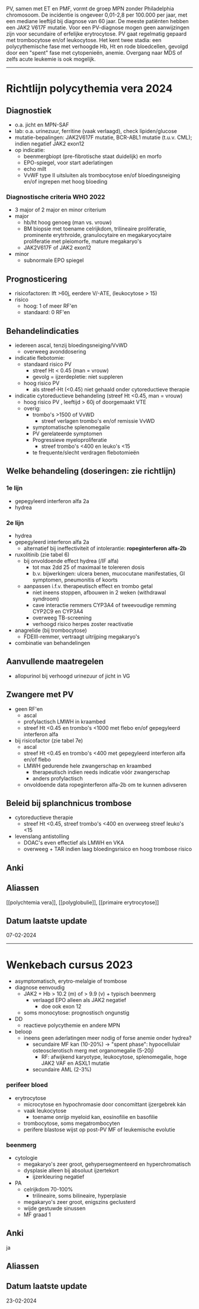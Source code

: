 PV, samen met ET en PMF, vormt de groep MPN zonder Philadelphia chromosoom. De incidentie is ongeveer 0,01-2,8 per 100.000 per jaar, met een mediane leeftijd bij diagnose van 60 jaar. De meeste patiënten hebben een JAK2 V617F mutatie. Voor een PV-diagnose mogen geen aanwijzingen zijn voor secundaire of erfelijke erytrocytose. PV gaat regelmatig gepaard met trombocytose en/of leukocytose. Het kent twee stadia: een polycythemische fase met verhoogde Hb, Ht en rode bloedcellen, gevolgd door een "spent" fase met cytopenieën, anemie. Overgang naar MDS of zelfs acute leukemie is ook mogelijk.
___
# Richtlijn polycythemia vera 2024
## Diagnostiek
- o.a. jicht en MPN-SAF
- lab: o.a. urinezuur, ferritine (vaak verlaagd), check lipiden/glucose
- mutatie-bepalingen: JAK2V617F mutatie, BCR-ABL1 mutatie (t.u.v. CML); indien negatief JAK2 exon12
- op indicatie:
	- beenmergbiopt (pre-fibrotische staat duidelijk) en morfo
	- EPO-spiegel, voor start aderlatingen
	- echo milt
	- VvWF type II uitsluiten als trombocytose en/of bloedingsneiging en/of ingrepen met hoog bloeding
### Diagnostische criteria WHO 2022
- 3 major of 2 major en minor criterium
- major
	- hb/ht hoog genoeg (man vs. vrouw)
	- BM biopsie met toename celrijkdom, trilineaire proliferatie, prominente erytrhroide, granulocytaire en megakaryocytaire proliferatie met pleiomorfe, mature megakaryo's
	- JAK2V617F of JAK2 exon12
- minor
	- subnormale EPO spiegel
## Prognosticering
- risicofactoren: lft >60j, eerdere V/-ATE, (leukocytose > 15)
- risico
	- hoog: 1 of meer RF'en
	- standaard: 0 RF'en
## Behandelindicaties
- iedereen ascal, tenzij bloedingsneiging/VvWD
	- overweeg avonddosering
- indicatie flebotomie: 
	- standaard risico PV
		- streef Ht < 0.45 (man = vrouw)
		- gevolg = ijzerdepletie: níet suppleren
	- hoog risico PV
		- als streef-Ht (<0.45) niet gehaald onder cytoreductieve therapie
- indicatie cytoreductieve behandeling (streef Ht <0.45, man = vrouw)
	- hoog risico PV , leeftijd > 60j of doorgemaakt VTE
	- overig:
		- trombo's >1500 of VvWD
			- streef verlagen trombo's en/of remissie VvWD
		- symptomatische splenomegalie
		- PV gerelateerde symptomen
		- Progressieve myeloproliferatie
			- streef trombo's <400 en leuko's <15
		- te frequente/slecht verdragen flebotomieën
## Welke behandeling (doseringen: zie richtlijn)
### 1e lijn
- gepegyleerd interferon alfa 2a
- hydrea
### 2e lijn
- hydrea
- gepegyleerd interferon alfa 2a
	- alternatief bij ineffectiviteit of intolerantie: **ropeginterferon alfa-2b**
- ruxolitinib (zie tabel 6)
	- bij onvoldoende effect hydrea (/IF alfa)
		- tot max 2dd 25 of maximaal te tolereren dosis
		- b.v. bijwerkingen: ulcera benen, mucocutane manifestaties, GI symptomen, pneumonitis of koorts
	- aanpassen i.f.v. therapeutisch effect en trombo getal
		- niet ineens stoppen, afbouwen in 2 weken (withdrawal syndroom)
		- cave interactie remmers CYP3A4 of tweevoudige remming CYP2C9 en CYP3A4
		- overweeg TB-screening
		- verhoogd risico herpes zoster reactivatie
- anagrelide (bij trombocytose)
	- FDEIII-remmer, vertraagt uitrijping megakaryo's
- combinatie van behandelingen
## Aanvullende maatregelen
- allopurinol bij verhoogd urinezuur of jicht in VG
## Zwangere met PV
- geen RF'en
	- ascal
	- profylactisch LMWH in kraambed
	- streef Ht <0.45 en trombo's <1000 met flebo en/of gepegyleerd interferon alfa
- bij risicofactor (zie tabel 7e)
	- ascal
	- streef Ht <0.45 en trombo's <400 met gepegyleerd interferon alfa en/of flebo
	- LMWH gedurende hele zwangerschap en kraambed
		- therapeutisch indien reeds indicatie vóór zwangerschap
		- anders profylactisch
	- onvoldoende data ropeginterferon alfa-2b om te kunnen adivseren
## Beleid bij splanchnicus trombose
- cytoreductieve therapie
	- streef Ht <0.45, streef trombo's <400 en overweeg streef leuko's <15
- levenslang antistolling
	- DOAC's even effectief als LMWH en VKA
	- overweeg + TAR indien laag bloedingsrisico en hoog trombose risico
## Anki

## Aliassen
[[polychtemia vera]], [[polyglobulie]], [[primaire erytrocytose]]
## Datum laatste update
07-02-2024
___
# Wenkebach cursus 2023
- asymptomatisch, erytro-melalgie of trombose
- diagnose eenvoudig
	- JAK2 + Hb > 10.2 (m) of > 9.9 (v) + typisch beenmerg
		- verlaagd EPO alleen als JAK2 negatief
			- doe ook exon 12
	- soms monocytose: prognostisch ongunstig
- DD
	- reactieve polycythemie en andere MPN
- beloop
	- ineens geen aderlatingen meer nodig of forse anemie onder hydrea?
		- secundaire MF kan (10-20%) -> "spent phase": hypocellulair osteosclerotisch merg met organomegalie (5-20j)
			- RF: afwijkend karyotype, leukocytose, splenomegalie, hoge JAK2 VAF en ASXL1 mutatie
		- secundaire AML (2-3%)
### perifeer bloed
- erytrocytose
	- microcytose en hypochromasie door concomittant ijzergebrek kán
	- vaak leukocytose
		- toename onrijp myeloid kan, eosinofilie en basofilie
	- trombocytose, soms megatrombocyten
	- perifere blastose wijst op post-PV MF of leukemische evolutie
### beenmerg
- cytologie
	- megakaryo's zeer groot, gehypersegmenteerd en hyperchromatisch
	- dysplasie alleen bij absoluut ijzertekort
		- ijzerkleuring negatief
- PA
	- celrijkdom 70-100%
		- trilineaire, soms bilineaire, hyperplasie
	- megakaryo's zeer groot, enigszins geclusterd
	- wijde gestuwde sinussen
	- MF graad 1
## Anki
ja
## Aliassen
## Datum laatste update
23-02-2024